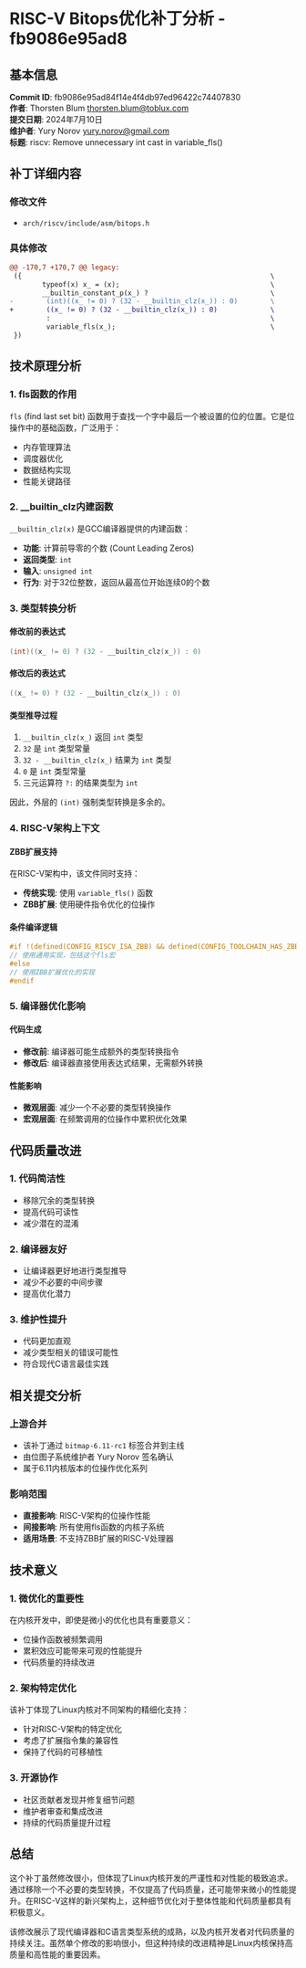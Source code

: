 # RISC-V Bitops优化补丁分析 - fb9086e95ad8

## 基本信息

**Commit ID**: fb9086e95ad84f14e4f4db97ed96422c74407830  
**作者**: Thorsten Blum <thorsten.blum@toblux.com>  
**提交日期**: 2024年7月10日  
**维护者**: Yury Norov <yury.norov@gmail.com>  
**标题**: riscv: Remove unnecessary int cast in variable_fls()  

## 补丁详细内容

### 修改文件
- `arch/riscv/include/asm/bitops.h`

### 具体修改
```diff
@@ -170,7 +170,7 @@ legacy:
 ({                                                             \
        typeof(x) x_ = (x);                                     \
        __builtin_constant_p(x_) ?                              \
-        (int)((x_ != 0) ? (32 - __builtin_clz(x_)) : 0)        \
+        ((x_ != 0) ? (32 - __builtin_clz(x_)) : 0)             \
         :                                                      \
         variable_fls(x_);                                      \
 })
```

## 技术原理分析

### 1. fls函数的作用

`fls` (find last set bit) 函数用于查找一个字中最后一个被设置的位的位置。它是位操作中的基础函数，广泛用于：
- 内存管理算法
- 调度器优化
- 数据结构实现
- 性能关键路径

### 2. __builtin_clz内建函数

`__builtin_clz(x)` 是GCC编译器提供的内建函数：
- **功能**: 计算前导零的个数 (Count Leading Zeros)
- **返回类型**: `int`
- **输入**: `unsigned int`
- **行为**: 对于32位整数，返回从最高位开始连续0的个数

### 3. 类型转换分析

#### 修改前的表达式
```c
(int)((x_ != 0) ? (32 - __builtin_clz(x_)) : 0)
```

#### 修改后的表达式
```c
((x_ != 0) ? (32 - __builtin_clz(x_)) : 0)
```

#### 类型推导过程
1. `__builtin_clz(x_)` 返回 `int` 类型
2. `32` 是 `int` 类型常量
3. `32 - __builtin_clz(x_)` 结果为 `int` 类型
4. `0` 是 `int` 类型常量
5. 三元运算符 `?:` 的结果类型为 `int`

因此，外层的 `(int)` 强制类型转换是多余的。

### 4. RISC-V架构上下文

#### ZBB扩展支持
在RISC-V架构中，该文件同时支持：
- **传统实现**: 使用 `variable_fls()` 函数
- **ZBB扩展**: 使用硬件指令优化的位操作

#### 条件编译逻辑
```c
#if !(defined(CONFIG_RISCV_ISA_ZBB) && defined(CONFIG_TOOLCHAIN_HAS_ZBB)) || defined(NO_ALTERNATIVE)
// 使用通用实现，包括这个fls宏
#else
// 使用ZBB扩展优化的实现
#endif
```

### 5. 编译器优化影响

#### 代码生成
- **修改前**: 编译器可能生成额外的类型转换指令
- **修改后**: 编译器直接使用表达式结果，无需额外转换

#### 性能影响
- **微观层面**: 减少一个不必要的类型转换操作
- **宏观层面**: 在频繁调用的位操作中累积优化效果

## 代码质量改进

### 1. 代码简洁性
- 移除冗余的类型转换
- 提高代码可读性
- 减少潜在的混淆

### 2. 编译器友好
- 让编译器更好地进行类型推导
- 减少不必要的中间步骤
- 提高优化潜力

### 3. 维护性提升
- 代码更加直观
- 减少类型相关的错误可能性
- 符合现代C语言最佳实践

## 相关提交分析

### 上游合并
- 该补丁通过 `bitmap-6.11-rc1` 标签合并到主线
- 由位图子系统维护者 Yury Norov 签名确认
- 属于6.11内核版本的位操作优化系列

### 影响范围
- **直接影响**: RISC-V架构的位操作性能
- **间接影响**: 所有使用fls函数的内核子系统
- **适用场景**: 不支持ZBB扩展的RISC-V处理器

## 技术意义

### 1. 微优化的重要性
在内核开发中，即使是微小的优化也具有重要意义：
- 位操作函数被频繁调用
- 累积效应可能带来可观的性能提升
- 代码质量的持续改进

### 2. 架构特定优化
该补丁体现了Linux内核对不同架构的精细化支持：
- 针对RISC-V架构的特定优化
- 考虑了扩展指令集的兼容性
- 保持了代码的可移植性

### 3. 开源协作
- 社区贡献者发现并修复细节问题
- 维护者审查和集成改进
- 持续的代码质量提升过程

## 总结

这个补丁虽然修改很小，但体现了Linux内核开发的严谨性和对性能的极致追求。通过移除一个不必要的类型转换，不仅提高了代码质量，还可能带来微小的性能提升。在RISC-V这样的新兴架构上，这种细节优化对于整体性能和代码质量都具有积极意义。

该修改展示了现代编译器和C语言类型系统的成熟，以及内核开发者对代码质量的持续关注。虽然单个修改的影响很小，但这种持续的改进精神是Linux内核保持高质量和高性能的重要因素。